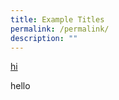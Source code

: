 ```yaml
---
title: Example Titles
permalink: /permalink/
description: ""
---
```

<a href="https://google.com" target="_blank">hi</a>


hello